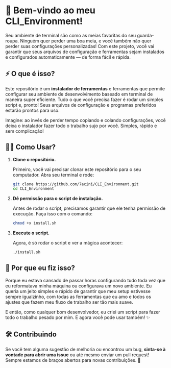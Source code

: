 # 🚀 Bem-vindo ao meu **CLI_Environment**!

Seu ambiente de terminal são como as meias favoritas do seu guarda-roupa. Ninguém quer perder uma boa meia, e você também não quer perder suas configurações personalizadas! Com este projeto, você vai garantir que seus arquivos de configuração e ferramentas sejam instalados e configurados automaticamente — de forma fácil e rápida.

## ⚡ O que é isso?

Este repositório é um **instalador de ferramentas** e ferramentas que permite configurar seu ambiente de desenvolvimento baseado em terminal de maneira super eficiente. Tudo o que você precisa fazer é rodar um simples script e, pronto! Seus arquivos de configuração e programas preferidos estarão prontos para uso.

Imagine: ao invés de perder tempo copiando e colando configurações, você deixa o instalador fazer todo o trabalho sujo por você. Simples, rápido e sem complicação!

## 🏃‍♂️ Como Usar?

1. **Clone o repositório.**

   Primeiro, você vai precisar clonar este repositório para o seu computador. Abra seu terminal e rode:

   ```bash
   git clone https://github.com/7acini/CLI_Environment.git
   cd CLI_Environment
   ```

2. **Dê permissão para o script de instalação.**

   Antes de rodar o script, precisamos garantir que ele tenha permissão de execução. Faça isso com o comando:

   ```bash
   chmod +x install.sh
   ```

3. **Execute o script.**

   Agora, é só rodar o script e ver a mágica acontecer:

   ```bash
   ./install.sh
   ```
## 🤖 Por que eu fiz isso?

Porque eu estava cansado de passar horas configurando tudo toda vez que eu reformatava minha máquina ou configurava um novo ambiente. Eu queria um jeito simples e rápido de garantir que meu setup estivesse sempre igualzinho, com todas as ferramentas que eu amo e todos os ajustes que fazem meu fluxo de trabalho ser tão mais suave.

E então, como qualquer bom desenvolvedor, eu criei um script para fazer todo o trabalho pesado por mim. E agora você pode usar também! ✨

## 🛠️ Contribuindo

Se você tem alguma sugestão de melhoria ou encontrou um bug, **sinta-se à vontade para abrir uma issue** ou até mesmo enviar um pull request! Sempre estamos de braços abertos para novas contribuições. 🚀